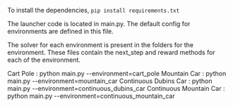 To install the dependencies, `pip install requirements.txt`

The launcher code is located in main.py. The default config for environments are defined in this file.  

The solver for each environment is present in the folders for the environment. These files contain the next_step and reward methods for each of the environment.
 
Cart Pole : python main.py --environment=cart_pole
Mountain Car : python main.py --environment=mountain_car
Continuous Dubins Car : python main.py --environment=continuous_dubins_car
Continuous Mountain Car : python main.py --environment=continuous_mountain_car
